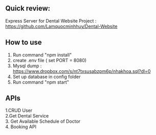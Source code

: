 ## Quick review:
Express Server for Dental Website Project : https://github.com/Lamquocminhhuy/Dental-Website
## How to use
1. Run command "npm install"
2. create .env file ( set PORT = 8080)
3. Mysql dump : https://www.dropbox.com/s/nt7txsusabzpm6p/nhakhoa.sql?dl=0
4. Set up database in config folder
5. Run command "npm start"

## APIs
1.CRUD User\
2.Get Dental Service\
3. Get Available Schedule of Doctor\
4. Booking API
